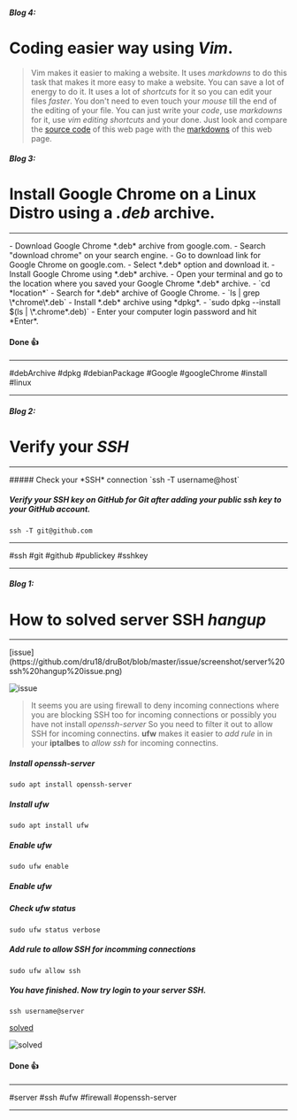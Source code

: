 ##### Blog 4:

# Coding easier way using *Vim*.

> Vim makes it easier to making a website. It uses *markdowns* to do this task that makes it more easy to make a website. You can save a lot of energy to do it. It uses a lot of *shortcuts* for it so you can edit your files *faster*. You don't need to even touch your *mouse* till the end of the editing of your file. You can just write your *code*, use *markdowns* for it, use *vim editing shortcuts* and your done. Just look and compare the [source code](view-source:https://dru18.github.io/druBot/) of this web page with the [markdowns](https://raw.githubusercontent.com/dru18/druBot/master/docs/index.md) of this web page.

##### Blog 3:

# Install Google Chrome on a Linux Distro using a *.deb* archive.
<hr>
- Download Google Chrome *.deb* archive from google.com.
   - Search "download chrome" on your search engine.
   - Go to download link for Google Chrome on google.com.
   - Select *.deb* option and download it.
- Install Google Chrome using *.deb* archive.
   - Open your terminal and go to the location where you saved your Google Chrome *.deb* archive.
     - `cd *location*`
   - Search for *.deb* archive of Google Chrome.
     - `ls | grep \*chrome\*.deb`
   - Install *.deb* archive using *dpkg*.
     - `sudo dpkg --install $(ls | \*.chrome*.deb)`
   - Enter your computer login password and hit *Enter*.

#### Done :+1:

<hr>
#debArchive #dpkg #debianPackage #Google #googleChrome #install #linux
<hr>


##### Blog 2:

# Verify your *SSH*
<hr>
##### Check your *SSH* connection
`ssh -T username@host`

##### Verify your *SSH* key on GitHub for Git after adding your public ssh key to your GitHub account.
`ssh -T git@github.com`

<hr>
#ssh #git #github #publickey #sshkey
<hr>

##### Blog 1:

# How to solved server SSH *hangup*
<hr>
[issue](https://github.com/dru18/druBot/blob/master/issue/screenshot/server%20ssh%20hangup%20issue.png)

![issue](https://github.com/dru18/druBot/blob/master/issue/screenshot/server%20ssh%20hangup%20issue.png)

> It seems you are using firewall to deny incoming connections where you are blocking SSH too for incoming connections or possibly you have not install *openssh-server* So you need to filter it out to allow SSH for incoming connectins. **ufw** makes it easier to *add rule* in in your **iptalbes** to *allow ssh* for incoming connectins.

##### Install openssh-server

`sudo apt install openssh-server`

##### *Install* ufw

`sudo apt install ufw`

##### *Enable* ufw

`sudo ufw enable`
##### *Enable* ufw
##### Check ufw *status*

`sudo ufw status verbose`

##### Add rule to *allow SSH* for incomming connections

`sudo ufw allow ssh`

##### You have finished. Now try login to your server SSH.

`ssh username@server`

[solved](https://github.com/dru18/druBot/blob/master/issue/screenshot/server%20ssh%20hangup%20solved.png)

![solved](https://github.com/dru18/druBot/blob/master/issue/screenshot/server%20ssh%20hangup%20solved.png)

#### Done :+1:

<hr>
#server #ssh #ufw #firewall #openssh-server
<hr>
